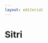 ```yaml
---
layout: editorial
---
```


# Sitri

<figure><img src="../../../../../../../../../../.gitbook/assets/Screenshot 2023-12-22 at 10.21.30 AM.png" alt=""><figcaption></figcaption></figure>
